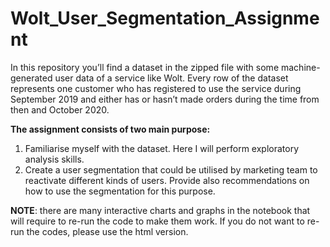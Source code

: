 # Wolt_User_Segmentation_Assignment
In this repository you’ll find a dataset in the zipped file with some machine-generated user data of a service like Wolt. Every row of the dataset represents one customer who has registered to use the service during September 2019 and either has or hasn’t made orders during the time from then and October 2020.

**The assignment consists of two main purpose:**
1. Familiarise myself with the dataset. Here I will perform exploratory analysis skills.
2. Create a user segmentation that could be utilised by marketing team to reactivate different kinds of users. Provide also recommendations on how to use the segmentation for this purpose. 

**NOTE**: there are many interactive charts and graphs in the notebook that will require to re-run the code to make them work. If you do not want to re-run the codes, please use the html version.

